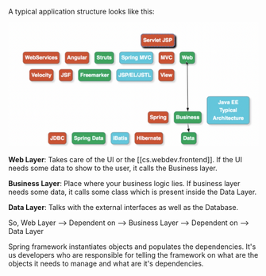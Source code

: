
A typical application structure looks like this:

![Layers of Application](/assets/images/2022-07-30-17-35-27.png)

**Web Layer**: Takes care of the UI or the [[cs.webdev.frontend]]. If the UI needs some data to show to the user, it calls the Business layer.

**Business Layer**: Place where your business logic lies. If business layer needs some data, it calls some class which is present inside the Data Layer.

**Data Layer**: Talks with the external interfaces as well as the Database.

So, Web Layer --> Dependent on --> Business Layer --> Dependent on --> Data Layer

Spring framework instantiates objects and populates the dependencies. It's us developers who are responsible for telling the framework on what are the objects it needs to manage and what are it's dependencies.
